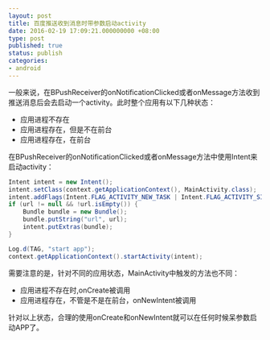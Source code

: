 ```yaml
---
layout: post
title: 百度推送收到消息时带参数启动activity
date: 2016-02-19 17:09:21.000000000 +08:00
type: post
published: true
status: publish
categories:
- android
---
```

一般来说，在BPushReceiver的onNotificationClicked或者onMessage方法收到推送消息后会去启动一个activity。此时整个应用有以下几种状态：
+ 应用进程不存在
+ 应用进程存在，但是不在前台
+ 应用进程存在，在前台

在BPushReceiver的onNotificationClicked或者onMessage方法中使用Intent来启动activity：

```java
Intent intent = new Intent();
intent.setClass(context.getApplicationContext(), MainActivity.class);
intent.addFlags(Intent.FLAG_ACTIVITY_NEW_TASK | Intent.FLAG_ACTIVITY_SINGLE_TOP);
if (url != null && !url.isEmpty()) {
    Bundle bundle = new Bundle();
    bundle.putString("url", url);
    intent.putExtras(bundle);
}

Log.d(TAG, "start app");
context.getApplicationContext().startActivity(intent);
```

需要注意的是，针对不同的应用状态，MainActivity中触发的方法也不同：
+ 应用进程不存在时,onCreate被调用
+ 应用进程存在，不管是不是在前台，onNewIntent被调用

针对以上状态，合理的使用onCreate和onNewIntent就可以在任何时候呆参数启动APP了。